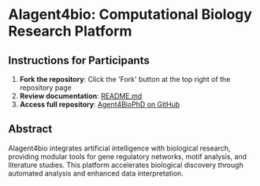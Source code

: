 # AIagent4bio: Computational Biology Research Platform

## Instructions for Participants
1. **Fork the repository**: Click the 'Fork' button at the top right of the repository page
2. **Review documentation**: [README.md](./README.md)
3. **Access full repository**: [Agent4BioPhD on GitHub](https://github.com/tesolchina/Agent4BioPhD.git)

## Abstract
AIagent4bio integrates artificial intelligence with biological research, providing modular tools for gene regulatory networks, motif analysis, and literature studies. This platform accelerates biological discovery through automated analysis and enhanced data interpretation.